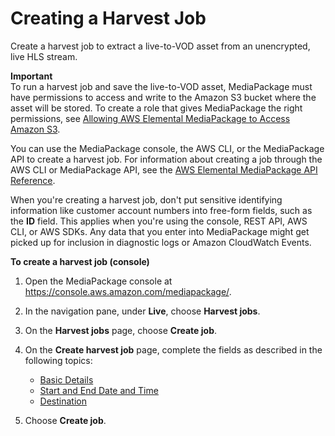 # Creating a Harvest Job<a name="hj-create"></a>

Create a harvest job to extract a live\-to\-VOD asset from an unencrypted, live HLS stream\. 

**Important**  
To run a harvest job and save the live\-to\-VOD asset, MediaPackage must have permissions to access and write to the Amazon S3 bucket where the asset will be stored\. To create a role that gives MediaPackage the right permissions, see [Allowing AWS Elemental MediaPackage to Access Amazon S3](setting-up-create-trust-rel.md)\.

You can use the MediaPackage console, the AWS CLI, or the MediaPackage API to create a harvest job\. For information about creating a job through the AWS CLI or MediaPackage API, see the [AWS Elemental MediaPackage API Reference](https://docs.aws.amazon.com/mediapackage/latest/apireference/)\.

When you're creating a harvest job, don't put sensitive identifying information like customer account numbers into free\-form fields, such as the **ID** field\. This applies when you're using the console, REST API, AWS CLI, or AWS SDKs\. Any data that you enter into MediaPackage might get picked up for inclusion in diagnostic logs or Amazon CloudWatch Events\.

**To create a harvest job \(console\)**

1. Open the MediaPackage console at [https://console\.aws\.amazon\.com/mediapackage/](https://console.aws.amazon.com/mediapackage/)\.

1. In the navigation pane, under **Live**, choose **Harvest jobs**\. 

1. On the **Harvest jobs** page, choose **Create job**\.

1. On the **Create harvest job** page, complete the fields as described in the following topics:
   + [Basic Details](hj-create-basic.md)
   + [Start and End Date and Time](hj-create-time.md)
   + [Destination](hj-create-destination.md)

1. Choose **Create job**\.